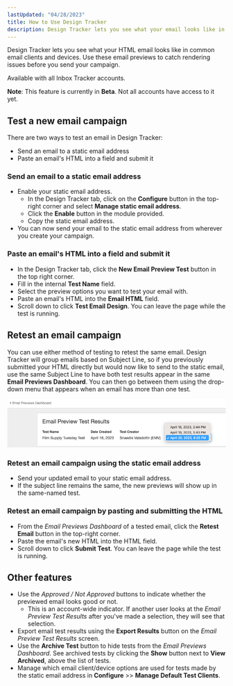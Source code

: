 ```yaml
---
lastUpdated: "04/28/2023"
title: How to Use Design Tracker
description: Design Tracker lets you see what your email looks like in common inboxes and devices. Use this to find rendering issues before you send your email.
---
```


Design Tracker lets you see what your HTML email looks like in common email clients and devices. Use these email previews to catch rendering issues before you send your campaign.

Available with all Inbox Tracker accounts.

**Note**: This feature is currently in **Beta**. Not all accounts have access to it yet. 

## Test a new email campaign

There are two ways to test an email in Design Tracker:
- Send an email to a static email address
- Paste an email's HTML into a field and submit it

### Send an email to a static email address
- Enable your static email address.
	- In the Design Tracker tab, click on the **Configure** button in the top-right corner and select **Manage static email address**.
	- Click the **Enable** button in the module provided. 
	- Copy the static email address.
- You can now send your email to the static email address from wherever you create your campaign.

### Paste an email's HTML into a field and submit it
- In the Design Tracker tab, click the **New Email Preview Test** button in the top right corner.
- Fill in the internal **Test Name** field.
- Select the preview options you want to test your email with.
- Paste an email's HTML into the **Email HTML** field.
- Scroll down to click **Test Email Design**. You can leave the page while the test is running.

## Retest an email campaign
You can use either method of testing to retest the same email. Design Tracker will group emails based on Subject Line, so if you previously submitted your HTML directly but would now like to send to the static email, use the same Subject Line to have both test results appear in the same **Email Previews Dashboard**. You can then go between them using the drop-down menu that appears when an email has more than one test. 

![Retested Email Results drop-down](media/how-to-use-design-tracker/retest-email-results-dropdown.png)

### Retest an email campaign using the static email address
- Send your updated email to your static email address. 
- If the subject line remains the same, the new previews will show up in the same-named test.

### Retest an email campaign by pasting and submitting the HTML
- From the _Email Previews Dashboard_ of a tested email, click the **Retest Email** button in the top-right corner.
- Paste the email's new HTML into the HTML field.
- Scroll down to click **Submit Test**. You can leave the page while the test is running.

## Other features
- Use the _Approved / Not Approved_ buttons to indicate whether the previewed email looks good or not. 
	- This is an account-wide indicator. If another user looks at the _Email Preview Test Results_ after you've made a selection, they will see that selection.
- Export email test results using the **Export Results** button on the _Email Preview Test Results_ screen.
- Use the **Archive Test** button to hide tests from the _Email Previews Dashboard_. See archived tests by clicking the **Show** button next to **View Archived**, above the list of tests.
- Manage which email client/device options are used for tests made by the static email address in **Configure** >> **Manage Default Test Clients**.
